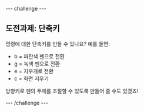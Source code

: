 \--- challenge \---

## 도전과제: 단축키

명령에 대한 단축키를 만들 수 있나요? 예를 들면:

+ b = 파란색 펜으로 전환
+ g = 녹색 펜으로 전환
+ e = 지우개로 전환
+ c = 화면 지우기

방향키로 펜의 두께를 조절할 수 있도록 만들어 줄 수도 있겠죠!

\--- /challenge \---